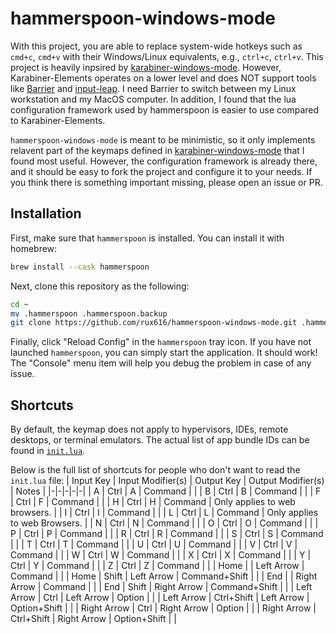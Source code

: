 # hammerspoon-windows-mode

With this project, you are able to replace system-wide hotkeys such as `cmd+c`, `cmd+v` with their
Windows/Linux equivalents, e.g., `ctrl+c`, `ctrl+v`. This project is heavily inpsired by
[karabiner-windows-mode](https://github.com/rux616/karabiner-windows-mode).  However,
Karabiner-Elements operates on a lower level and does NOT support tools like [Barrier](https://github.com/debauchee/barrier) and [input-leap](https://github.com/input-leap/input-leap).
I need Barrier to switch between my Linux workstation and my MacOS computer.  In addition, I found
that the lua configuration framework used by hammerspoon is easier to use compared to Karabiner-Elements.

`hammerspoon-windows-mode` is meant to be minimistic, so it only implements relavent part of the
keymaps defined in [karabiner-windows-mode](https://github.com/rux616/karabiner-windows-mode) that I
found most useful. However, the configuration framework is already there, and it should be easy to
fork the project and configure it to your needs. If you think there is something important missing,
please open an issue or PR.

## Installation

First, make sure that `hammerspoon` is installed. You can install it with homebrew:
```bash
brew install --cask hammerspoon
```

Next, clone this repository as the following:
```bash
cd ~
mv .hammerspoon .hammerspoon.backup
git clone https://github.com/rux616/hammerspoon-windows-mode.git .hammerspoon
```

Finally, click "Reload Config" in the `hammerspoon` tray icon. If you have not launched `hammerspoon`, you can simply start the application. It should work!
The "Console" menu item will help you debug the problem in case of any issue.

## Shortcuts

By default, the keymap does not apply to hypervisors, IDEs, remote desktops, or terminal emulators.
The actual list of app bundle IDs can be found in [`init.lua`](init.lua).

Below is the full list of shortcuts for people who don't want to read the `init.lua` file:
| Input Key | Input Modifier(s) | Output Key | Output Modifier(s) | Notes |
|-|-|-|-|-|
| A | Ctrl | A | Command |  |
| B | Ctrl | B | Command |  |
| F | Ctrl | F | Command |  |
| H | Ctrl | H | Command | Only applies to web browsers. |
| I | Ctrl | I | Command |  |
| L | Ctrl | L | Command | Only applies to web Browsers. |
| N | Ctrl | N | Command |  |
| O | Ctrl | O | Command |  |
| P | Ctrl | P | Command |  |
| R | Ctrl | R | Command |  |
| S | Ctrl | S | Command |  |
| T | Ctrl | T | Command |  |
| U | Ctrl | U | Command |  |
| V | Ctrl | V | Command |  |
| W | Ctrl | W | Command |  |
| X | Ctrl | X | Command |  |
| Y | Ctrl | Y | Command |  |
| Z | Ctrl | Z | Command |  |
| Home |  | Left Arrow | Command |  |
| Home | Shift | Left Arrow | Command+Shift |  |
| End |  | Right Arrow | Command |  |
| End | Shift | Right Arrow | Command+Shift |  |
| Left Arrow | Ctrl | Left Arrow | Option |  |
| Left Arrow | Ctrl+Shift | Left Arrow | Option+Shift |  |
| Right Arrow | Ctrl | Right Arrow | Option |  |
| Right Arrow | Ctrl+Shift | Right Arrow | Option+Shift |  |
